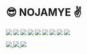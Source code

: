 # 😎 NOJAMYE ✌
<img src="https://img.shields.io/badge/JAVA-D3872D?style=flat-square&logo=openjdk&logoColor=white"/> <img src="https://img.shields.io/badge/Spring Boot-6DB33F?style=flat-square&logo=springboot&logoColor=white"/> <img src="https://img.shields.io/badge/HTML-E34F26?style=flat-square&logo=html5&logoColor=white"/> <img src="https://img.shields.io/badge/CSS-1572B6?style=flat-square&logo=css3&logoColor=white"/> <img src="https://img.shields.io/badge/Javascript-F7DF1E?style=flat-square&logo=javascript&logoColor=white"/> <img src="https://img.shields.io/badge/jQuery-0769AD?style=flat-square&logo=jquery&logoColor=white"/> <img src="https://img.shields.io/badge/Oracle-F80000?style=flat-square&logo=oracle&logoColor=white"/> <img src="https://img.shields.io/badge/MySQL-4479A1?style=flat-square&logo=mysql&logoColor=white"/> <img src="https://img.shields.io/badge/Vue.js-4FC08D?style=flat-square&logo=vuedotjs&logoColor=white"/>

<a href="https://fluorescent-barracuda-962.notion.site/Lee-Hyejoo-c166e82bdbc34e3e84a7c0fd9cbd6e41" target="_blank"> <img src="https://img.shields.io/badge/Resume-000000?style=flat&logo=notion&logoColor=white"/> </a> <a href="mailto:joo95102@naver.com"> <img src="https://img.shields.io/badge/Mail-03C75A?style=flat&logo=naver&logoColor=white"/> </a> <a href="https://jinjoo64.tistory.com/" target="_blank"> <img src="https://img.shields.io/badge/Blog-333333?style=flat&logo=tistory&logoColor=white"/>
